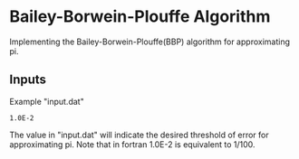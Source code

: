 # Bailey-Borwein-Plouffe Algorithm

Implementing the Bailey-Borwein-Plouffe(BBP) algorithm for approximating pi.

## Inputs

Example "input.dat"

```
1.0E-2

```

The value in "input.dat" will indicate the desired threshold of error for approximating pi. Note that in fortran 1.0E-2 is equivalent to 1/100.
